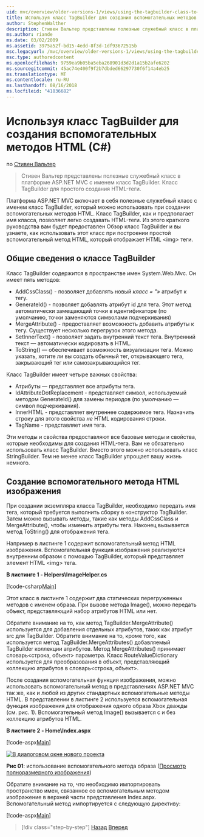 ```yaml
---
uid: mvc/overview/older-versions-1/views/using-the-tagbuilder-class-to-build-html-helpers-cs
title: Используя класс TagBuilder для создания вспомогательных методов HTML (C#) | Документация Майкрософт
author: StephenWalther
description: Стивен Вальтер представлены полезные служебный класс в платформе ASP.NET MVC с именем класс TagBuilder. Можно легко использовать класс TagBuilder для...
ms.author: riande
ms.date: 03/02/2009
ms.assetid: 3975a52f-bd15-4edd-8f3d-1df93672515b
msc.legacyurl: /mvc/overview/older-versions-1/views/using-the-tagbuilder-class-to-build-html-helpers-cs
msc.type: authoredcontent
ms.openlocfilehash: 9759ea9b05ba5eba268901d3d2d1a15b2afe6202
ms.sourcegitcommit: 45ac74e400f9f2b7dbded66297730f6f14a4eb25
ms.translationtype: MT
ms.contentlocale: ru-RU
ms.lasthandoff: 08/16/2018
ms.locfileid: "41836682"
---
```

<a name="using-the-tagbuilder-class-to-build-html-helpers-c"></a>Используя класс TagBuilder для создания вспомогательных методов HTML (C#)
====================
по [Стивен Вальтер](https://github.com/StephenWalther)

> Стивен Вальтер представлены полезные служебный класс в платформе ASP.NET MVC с именем класс TagBuilder. Класс TagBuilder для простого создания HTML-теги.


Платформа ASP.NET MVC включает в себя полезные служебный класс с именем класс TagBuilder, который можно использовать при создании вспомогательных методов HTML. Класс TagBuilder, как и предполагает имя класса, позволяет легко создавать HTML-теги. Из этого краткого руководства вам будет предоставлен Обзор класс TagBuilder и вы узнаете, как использовать этот класс при построении простой вспомогательный метод HTML, который отображает HTML &lt;img&gt; теги.

## <a name="overview-of-the-tagbuilder-class"></a>Общие сведения о классе TagBuilder

Класс TagBuilder содержится в пространстве имен System.Web.Mvc. Он имеет пять методов:

- AddCssClass() - позволяет добавлять новый *класс = "»* атрибут к тегу.
- GenerateId() - позволяет добавлять атрибут id для тега. Этот метод автоматически замещающий точки в идентификаторе (по умолчанию, точки заменяются символами подчеркивания)
- MergeAttribute() - предоставляет возможность добавить атрибуты к тегу. Существует несколько перегрузок этого метода.
- SetInnerText() - позволяет задать внутренний текст тега. Внутренний текст — автоматически кодировать в HTML.
- ToString() — обеспечивает возможность визуализации тега. Можно указать, хотите ли вы создать обычный тег, открывающего тега, закрывающий тег или самозакрывающийся тег.
  

Класс TagBuilder имеет четыре важных свойства:

- Атрибуты — представляет все атрибуты тега.
- IdAttributeDotReplacement - представляет символ, используемый методом GenerateId() для замены периодов (по умолчанию — символ подчеркивания).
- InnerHTML - представляет внутреннее содержимое тега. Назначить строку для этого свойства *не* HTML кодирования строки.
- TagName - представляет имя тега.

Эти методы и свойства предоставляют все базовые методы и свойства, которые необходимы для создания HTML-тега. Вам не обязательно использовать класс TagBuilder. Вместо этого можно использовать класс StringBuilder. Тем не менее класс TagBuilder упрощает вашу жизнь немного.

## <a name="creating-an-image-html-helper"></a>Создание вспомогательного метода HTML изображения

При создании экземпляра класса TagBuilder, необходимо передать имя тега, который требуется выполнить сборку в конструктор TagBuilder. Затем можно вызывать методы, такие как методы AddCssClass и MergeAttribute(), чтобы изменить атрибуты тега. Наконец вызывается метод ToString() для отображения тега.

Например в листинге 1 содержит вспомогательный метод HTML изображения. Вспомогательная функция изображения реализуются внутренним образом с помощью TagBuilder, который представляет элемент HTML &lt;img&gt; тега.

**В листинге 1 - Helpers\ImageHelper.cs**

[!code-csharp[Main](using-the-tagbuilder-class-to-build-html-helpers-cs/samples/sample1.cs)]

Этот класс в листинге 1 содержит два статических перегруженных методов с именем образа. При вызове метода Image(), можно передать объект, представляющий набор атрибутов HTML или нет.

Обратите внимание на то, как метод TagBuilder.MergeAttribute() используется для добавления отдельных атрибутов, таких как атрибут src для TagBuilder. Обратите внимание на то, кроме того, как используется метод TagBuilder.MergeAttributes() добавляемый TagBuilder коллекции атрибутов. Метод MergeAttributes() принимает словарь&lt;строка, объект&gt; параметра. Класс RouteValueDictionary используется для преобразования в объект, представляющий коллекцию атрибутов в словарь&lt;строка, объект&gt;.

После создания вспомогательная функция изображения, можно использовать вспомогательный метод в представлениях ASP.NET MVC так же, как и любой из других стандартных вспомогательные методы HTML. В представлении в листинге 2 используется вспомогательная функция изображения для отображения одного образа Xbox дважды (см. рис. 1). Вспомогательный метод Image() вызывается с и без коллекцию атрибутов HTML.

**В листинге 2 - Home\Index.aspx**

[!code-aspx[Main](using-the-tagbuilder-class-to-build-html-helpers-cs/samples/sample2.aspx)]


[![В диалоговом окне нового проекта](using-the-tagbuilder-class-to-build-html-helpers-cs/_static/image1.jpg)](using-the-tagbuilder-class-to-build-html-helpers-cs/_static/image1.png)

**Рис 01**: использование вспомогательного метода образа ([Просмотр полноразмерного изображения](using-the-tagbuilder-class-to-build-html-helpers-cs/_static/image2.png))


Обратите внимание на то, что необходимо импортировать пространство имен, связанное со вспомогательным методом изображение в верхней части представления Index.aspx. Вспомогательный метод импортируется с следующую директиву:

[!code-aspx[Main](using-the-tagbuilder-class-to-build-html-helpers-cs/samples/sample3.aspx)]

> [!div class="step-by-step"]
> [Назад](creating-custom-html-helpers-cs.md)
> [Вперед](creating-page-layouts-with-view-master-pages-cs.md)
